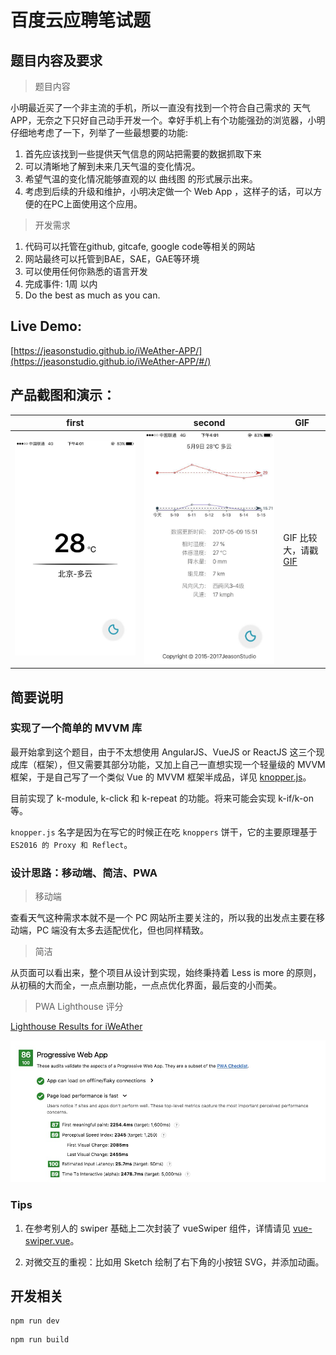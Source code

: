 # 百度云应聘笔试题

## 题目内容及要求

> 题目内容

小明最近买了一个非主流的手机，所以一直没有找到一个符合自己需求的 天气 APP，无奈之下只好自己动手开发一个。幸好手机上有个功能强劲的浏览器，小明仔细地考虑了一下，列举了一些最想要的功能:
 1. 首先应该找到一些提供天气信息的网站把需要的数据抓取下来
 2. 可以清晰地了解到未来几天气温的变化情况。
 3. 希望气温的变化情况能够直观的以 曲线图 的形式展示出来。
 4. 考虑到后续的升级和维护，小明决定做一个 Web App ，这样子的话，可以方便的在PC上面使用这个应用。

> 开发需求

1. 代码可以托管在github, gitcafe, google code等相关的网站
2. 网站最终可以托管到BAE，SAE，GAE等环境
3. 可以使用任何你熟悉的语言开发
4. 完成事件: 1周 以内
5. Do the best as much as you can.

## Live Demo:

[https://jeasonstudio.github.io/iWeAther-APP/](https://jeasonstudio.github.io/iWeAther-APP/#/)

## 产品截图和演示：

first | second | GIF
----- | ------ | ---
![front](show/front.jpg) | ![end](show/end.jpg) | GIF 比较大，请戳 [GIF](show/test.gif)

## 简要说明

### 实现了一个简单的 MVVM 库

最开始拿到这个题目，由于不太想使用 AngularJS、VueJS or ReactJS 这三个现成库（框架），但又需要其部分功能，又加上自己一直想实现一个轻量级的 MVVM框架，于是自己写了一个类似 Vue 的 MVVM 框架半成品，详见 [knopper.js](utils/knopper.js)。

目前实现了 k-module, k-click 和 k-repeat 的功能。将来可能会实现 k-if/k-on 等。

`knopper.js` 名字是因为在写它的时候正在吃 `knoppers` 饼干，它的主要原理基于 `ES2016 的 Proxy 和 Reflect`。

### 设计思路：移动端、简洁、PWA

> 移动端

查看天气这种需求本就不是一个 PC 网站所主要关注的，所以我的出发点主要在移动端，PC 端没有太多去适配优化，但也同样精致。

> 简洁

从页面可以看出来，整个项目从设计到实现，始终秉持着 Less is more 的原则，从初稿的大而全，一点点删功能，一点点优化界面，最后变的小而美。

> PWA Lighthouse 评分

[Lighthouse Results for iWeAther](https://googlechrome.github.io/lighthouse/viewer/?gist=f744e04b2939bc4db10600357c5f8076)

![Score](show/score.jpg)

### Tips

 1. 在参考别人的 swiper 基础上二次封装了 vueSwiper 组件，详情请见 [vue-swiper.vue](src/components/vue-swiper.vue)。

 2. 对微交互的重视：比如用 Sketch 绘制了右下角的小按钮 SVG，并添加动画。

## 开发相关

```node
npm run dev
```

```node
npm run build
```